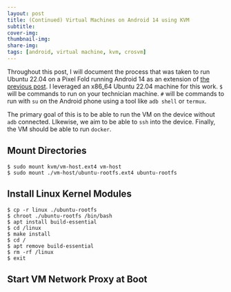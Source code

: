 ```yaml
---
layout: post
title: (Continued) Virtual Machines on Android 14 using KVM
subtitle: 
cover-img:
thumbnail-img: 
share-img: 
tags: [android, virtual machine, kvm, crosvm]
---
```


Throughout this post, I will document the process that was taken to run Ubuntu 22.04 on a Pixel Fold running Android 14 as an extension of [the previous post](/2024-01-05-virtual_machines_on_android_14_using_KVM/).  I leveraged an x86_64 Ubuntu 22.04 machine for this work. `$` will be commands to run on your technician machine. `#` will be commands to run with `su` on the Android phone using a tool like `adb shell` or `termux`.

The primary goal of this is to be able to run the VM on the device without `adb` connected.  LIkewise, we aim to be able to `ssh` into the device.  Finally, the VM should be able to run `docker`.

## Mount Directories
```
$ sudo mount kvm/vm-host.ext4 vm-host
$ sudo mount ./vm-host/ubuntu-rootfs.ext4 ubuntu-rootfs
```

## Install Linux Kernel Modules
```
$ cp -r linux ./ubuntu-rootfs
$ chroot ./ubuntu-rootfs /bin/bash
$ apt install build-essential
$ cd /linux
$ make install
$ cd /
$ apt remove build-essential
$ rm -rf /linux
$ exit
```

## Start VM Network Proxy at Boot
